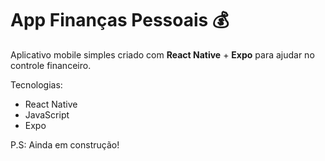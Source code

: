 # App Finanças Pessoais 💰

Aplicativo mobile simples criado com **React Native** + **Expo** para ajudar no controle financeiro.

Tecnologias:
- React Native
- JavaScript
- Expo

P.S: Ainda em construção!

